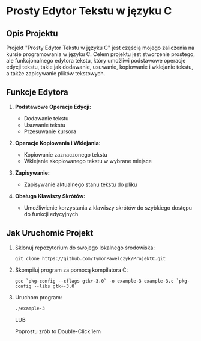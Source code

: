 # Prosty Edytor Tekstu w języku C

## Opis Projektu

Projekt "Prosty Edytor Tekstu w języku C" jest częścią mojego zaliczenia na kursie programowania w języku C. Celem projektu jest stworzenie prostego, ale funkcjonalnego edytora tekstu, który umożliwi podstawowe operacje edycji tekstu, takie jak dodawanie, usuwanie, kopiowanie i wklejanie tekstu, a także zapisywanie plików tekstowych.

## Funkcje Edytora

1. **Podstawowe Operacje Edycji:**
    - Dodawanie tekstu
    - Usuwanie tekstu
    - Przesuwanie kursora

2. **Operacje Kopiowania i Wklejania:**
    - Kopiowanie zaznaczonego tekstu
    - Wklejanie skopiowanego tekstu w wybrane miejsce

3. **Zapisywanie:**
    - Zapisywanie aktualnego stanu tekstu do pliku
    
4. **Obsługa Klawiszy Skrótów:**
    - Umożliwienie korzystania z klawiszy skrótów do szybkiego dostępu do funkcji edycyjnych

## Jak Uruchomić Projekt

1. Sklonuj repozytorium do swojego lokalnego środowiska:
    ```
    git clone https://github.com/TymonPawelczyk/ProjektC.git
    ```

2. Skompiluj program za pomocą kompilatora C:
    ```
    gcc `pkg-config --cflags gtk+-3.0` -o example-3 example-3.c `pkg-config --libs gtk+-3.0`
    ```

3. Uruchom program:
    ```
    ./example-3
    ```
    LUB
    
    Poprostu zrób to Double-Click'iem
